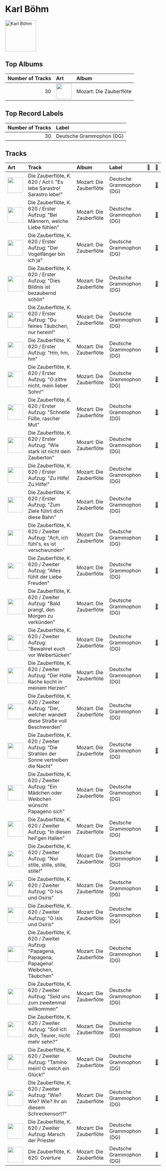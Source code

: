 
# Karl Böhm


<img src="https://i.scdn.co/image/08253b9b73e3b9b98487f74f06a456c5ed28273e" alt="Karl Böhm" width="100" />

## Top Albums

|   Number of Tracks | Art                                                                                              | Album                   |
|-------------------:|:-------------------------------------------------------------------------------------------------|:------------------------|
|                 30 | <img src="https://i.scdn.co/image/ab67616d0000b27378527c650f1ff945c8354517" alt="" width="50" /> | Mozart: Die Zauberflöte |

## Top Record Labels

|   Number of Tracks | Label                    |
|-------------------:|:-------------------------|
|                 30 | Deutsche Grammophon (DG) |

## Tracks

| Art                                                                                              | Track                                                                                          | Album                   | Label                    | 💚   | 🔗                                                          |
|:-------------------------------------------------------------------------------------------------|:-----------------------------------------------------------------------------------------------|:------------------------|:-------------------------|:----|:-----------------------------------------------------------|
| <img src="https://i.scdn.co/image/ab67616d0000b27378527c650f1ff945c8354517" alt="" width="50" /> | Die Zauberflöte, K. 620 / Act I: "Es lebe Sarastro! Sarastro lebe!"                            | Mozart: Die Zauberflöte | Deutsche Grammophon (DG) |     | [🔗](https://open.spotify.com/track/6fCXQlDMadHCMIGWZE1Qti) |
| <img src="https://i.scdn.co/image/ab67616d0000b27378527c650f1ff945c8354517" alt="" width="50" /> | Die Zauberflöte, K. 620 / Erster Aufzug: "Bei Männern, welche Liebe fühlen"                    | Mozart: Die Zauberflöte | Deutsche Grammophon (DG) |     | [🔗](https://open.spotify.com/track/6NbyFaSCg0qYJmpKe2jFcB) |
| <img src="https://i.scdn.co/image/ab67616d0000b27378527c650f1ff945c8354517" alt="" width="50" /> | Die Zauberflöte, K. 620 / Erster Aufzug: "Der Vogelfänger bin ich ja"                          | Mozart: Die Zauberflöte | Deutsche Grammophon (DG) |     | [🔗](https://open.spotify.com/track/0SIQqyYw4AVS9HoQ4lcoSi) |
| <img src="https://i.scdn.co/image/ab67616d0000b27378527c650f1ff945c8354517" alt="" width="50" /> | Die Zauberflöte, K. 620 / Erster Aufzug: "Dies Bildnis ist bezaubernd schön"                   | Mozart: Die Zauberflöte | Deutsche Grammophon (DG) |     | [🔗](https://open.spotify.com/track/5vcAqOGGWFecAnMLG4iSAL) |
| <img src="https://i.scdn.co/image/ab67616d0000b27378527c650f1ff945c8354517" alt="" width="50" /> | Die Zauberflöte, K. 620 / Erster Aufzug: "Du feines Täubchen, nur herein!"                     | Mozart: Die Zauberflöte | Deutsche Grammophon (DG) |     | [🔗](https://open.spotify.com/track/2Ygtr4evH1mv8yg8Pmzd4U) |
| <img src="https://i.scdn.co/image/ab67616d0000b27378527c650f1ff945c8354517" alt="" width="50" /> | Die Zauberflöte, K. 620 / Erster Aufzug: "Hm, hm, hm"                                          | Mozart: Die Zauberflöte | Deutsche Grammophon (DG) |     | [🔗](https://open.spotify.com/track/5vBgZaLHpiZ1Y6K0wGqbG5) |
| <img src="https://i.scdn.co/image/ab67616d0000b27378527c650f1ff945c8354517" alt="" width="50" /> | Die Zauberflöte, K. 620 / Erster Aufzug: "O zittre nicht, mein lieber Sohn!"                   | Mozart: Die Zauberflöte | Deutsche Grammophon (DG) |     | [🔗](https://open.spotify.com/track/0cuvXJyzmfEL5oYeVIIhYn) |
| <img src="https://i.scdn.co/image/ab67616d0000b27378527c650f1ff945c8354517" alt="" width="50" /> | Die Zauberflöte, K. 620 / Erster Aufzug: "Schnelle Füße, rascher Mut"                          | Mozart: Die Zauberflöte | Deutsche Grammophon (DG) |     | [🔗](https://open.spotify.com/track/3mP5AFNt4j2eTpqC7LhqE9) |
| <img src="https://i.scdn.co/image/ab67616d0000b27378527c650f1ff945c8354517" alt="" width="50" /> | Die Zauberflöte, K. 620 / Erster Aufzug: "Wie stark ist nicht dein Zauberton"                  | Mozart: Die Zauberflöte | Deutsche Grammophon (DG) |     | [🔗](https://open.spotify.com/track/0c5cFfthI3A1WVt2g4wHPo) |
| <img src="https://i.scdn.co/image/ab67616d0000b27378527c650f1ff945c8354517" alt="" width="50" /> | Die Zauberflöte, K. 620 / Erster Aufzug: "Zu Hilfe! Zu Hilfe!"                                 | Mozart: Die Zauberflöte | Deutsche Grammophon (DG) |     | [🔗](https://open.spotify.com/track/5ijxe1APYtFABu83t5Iw98) |
| <img src="https://i.scdn.co/image/ab67616d0000b27378527c650f1ff945c8354517" alt="" width="50" /> | Die Zauberflöte, K. 620 / Erster Aufzug: "Zum Ziele führt dich diese Bahn"                     | Mozart: Die Zauberflöte | Deutsche Grammophon (DG) |     | [🔗](https://open.spotify.com/track/4DcBaNOP0VbbWKxVWjWNQh) |
| <img src="https://i.scdn.co/image/ab67616d0000b27378527c650f1ff945c8354517" alt="" width="50" /> | Die Zauberflöte, K. 620 / Zweiter Aufzug: "Ach, ich fühl's, es ist verschwunden"               | Mozart: Die Zauberflöte | Deutsche Grammophon (DG) |     | [🔗](https://open.spotify.com/track/0UyzTButLUd9RfdT4KVwDA) |
| <img src="https://i.scdn.co/image/ab67616d0000b27378527c650f1ff945c8354517" alt="" width="50" /> | Die Zauberflöte, K. 620 / Zweiter Aufzug: "Alles fühlt der Liebe Freuden"                      | Mozart: Die Zauberflöte | Deutsche Grammophon (DG) |     | [🔗](https://open.spotify.com/track/2YBTdkB3eSfBtwAi5F5YpD) |
| <img src="https://i.scdn.co/image/ab67616d0000b27378527c650f1ff945c8354517" alt="" width="50" /> | Die Zauberflöte, K. 620 / Zweiter Aufzug: "Bald prangt, den Morgen zu verkünden"               | Mozart: Die Zauberflöte | Deutsche Grammophon (DG) |     | [🔗](https://open.spotify.com/track/4nNFH3qkAKqKu4onL0WfdA) |
| <img src="https://i.scdn.co/image/ab67616d0000b27378527c650f1ff945c8354517" alt="" width="50" /> | Die Zauberflöte, K. 620 / Zweiter Aufzug: "Bewahret euch vor Weibertücken"                     | Mozart: Die Zauberflöte | Deutsche Grammophon (DG) |     | [🔗](https://open.spotify.com/track/4RP8Iu7v7emwmHVJZwBNY8) |
| <img src="https://i.scdn.co/image/ab67616d0000b27378527c650f1ff945c8354517" alt="" width="50" /> | Die Zauberflöte, K. 620 / Zweiter Aufzug: "Der Hölle Rache kocht in meinem Herzen"             | Mozart: Die Zauberflöte | Deutsche Grammophon (DG) |     | [🔗](https://open.spotify.com/track/7IKkoho2FSgEoRTQvIHUJL) |
| <img src="https://i.scdn.co/image/ab67616d0000b27378527c650f1ff945c8354517" alt="" width="50" /> | Die Zauberflöte, K. 620 / Zweiter Aufzug: "Der, welcher wandelt diese Straße voll Beschwerden" | Mozart: Die Zauberflöte | Deutsche Grammophon (DG) |     | [🔗](https://open.spotify.com/track/2LmbFYhGstRgUTBLdwhUJb) |
| <img src="https://i.scdn.co/image/ab67616d0000b27378527c650f1ff945c8354517" alt="" width="50" /> | Die Zauberflöte, K. 620 / Zweiter Aufzug: "Die Strahlen der Sonne vertreiben die Nacht"        | Mozart: Die Zauberflöte | Deutsche Grammophon (DG) |     | [🔗](https://open.spotify.com/track/51gG0tGb9LL9W12zung0sm) |
| <img src="https://i.scdn.co/image/ab67616d0000b27378527c650f1ff945c8354517" alt="" width="50" /> | Die Zauberflöte, K. 620 / Zweiter Aufzug: "Ein Mädchen oder Weibchen wünscht Papageno sich"    | Mozart: Die Zauberflöte | Deutsche Grammophon (DG) |     | [🔗](https://open.spotify.com/track/6ebf1pJtFZKgRIlbh7NiwF) |
| <img src="https://i.scdn.co/image/ab67616d0000b27378527c650f1ff945c8354517" alt="" width="50" /> | Die Zauberflöte, K. 620 / Zweiter Aufzug: "In diesen heil'gen Hallen"                          | Mozart: Die Zauberflöte | Deutsche Grammophon (DG) |     | [🔗](https://open.spotify.com/track/5RF1PZfYZ66G7QV9MjGSTY) |
| <img src="https://i.scdn.co/image/ab67616d0000b27378527c650f1ff945c8354517" alt="" width="50" /> | Die Zauberflöte, K. 620 / Zweiter Aufzug: "Nur stille, stille, stille, stille!"                | Mozart: Die Zauberflöte | Deutsche Grammophon (DG) |     | [🔗](https://open.spotify.com/track/6q7zy5SoZWMybhPW0GULkn) |
| <img src="https://i.scdn.co/image/ab67616d0000b27378527c650f1ff945c8354517" alt="" width="50" /> | Die Zauberflöte, K. 620 / Zweiter Aufzug: "O Isis und Osiris"                                  | Mozart: Die Zauberflöte | Deutsche Grammophon (DG) |     | [🔗](https://open.spotify.com/track/3pkSBhERLdC6HUltpLSLE0) |
| <img src="https://i.scdn.co/image/ab67616d0000b27378527c650f1ff945c8354517" alt="" width="50" /> | Die Zauberflöte, K. 620 / Zweiter Aufzug: "O Isis und Osiris"                                  | Mozart: Die Zauberflöte | Deutsche Grammophon (DG) |     | [🔗](https://open.spotify.com/track/56tmQFwqNBTPaa4SHSGAkj) |
| <img src="https://i.scdn.co/image/ab67616d0000b27378527c650f1ff945c8354517" alt="" width="50" /> | Die Zauberflöte, K. 620 / Zweiter Aufzug: "Papagena, Papagena, Papagena! Weibchen, Täubchen"   | Mozart: Die Zauberflöte | Deutsche Grammophon (DG) |     | [🔗](https://open.spotify.com/track/3PwBUYcJN1t9YF9I6xVSVW) |
| <img src="https://i.scdn.co/image/ab67616d0000b27378527c650f1ff945c8354517" alt="" width="50" /> | Die Zauberflöte, K. 620 / Zweiter Aufzug: "Seid uns zum zweitenmal willkommen"                 | Mozart: Die Zauberflöte | Deutsche Grammophon (DG) |     | [🔗](https://open.spotify.com/track/4UfO7PLny99DhYK6g6X7hE) |
| <img src="https://i.scdn.co/image/ab67616d0000b27378527c650f1ff945c8354517" alt="" width="50" /> | Die Zauberflöte, K. 620 / Zweiter Aufzug: "Soll ich dich, Teurer, nicht mehr sehn?"            | Mozart: Die Zauberflöte | Deutsche Grammophon (DG) |     | [🔗](https://open.spotify.com/track/08a6XBrd5fYUMAiQie6zf0) |
| <img src="https://i.scdn.co/image/ab67616d0000b27378527c650f1ff945c8354517" alt="" width="50" /> | Die Zauberflöte, K. 620 / Zweiter Aufzug: "Tamino mein! O welch ein Glück!"                    | Mozart: Die Zauberflöte | Deutsche Grammophon (DG) |     | [🔗](https://open.spotify.com/track/3jgBs8lMydQX82yg76OPpi) |
| <img src="https://i.scdn.co/image/ab67616d0000b27378527c650f1ff945c8354517" alt="" width="50" /> | Die Zauberflöte, K. 620 / Zweiter Aufzug: "Wie? Wie? Wie? Ihr an diesem Schreckensort?"        | Mozart: Die Zauberflöte | Deutsche Grammophon (DG) |     | [🔗](https://open.spotify.com/track/5EHPUvWLUSkcSm6WOXe1xg) |
| <img src="https://i.scdn.co/image/ab67616d0000b27378527c650f1ff945c8354517" alt="" width="50" /> | Die Zauberflöte, K. 620 / Zweiter Aufzug: Marsch der Priester                                  | Mozart: Die Zauberflöte | Deutsche Grammophon (DG) |     | [🔗](https://open.spotify.com/track/63ecspUmuSqlW10gPYQQ7V) |
| <img src="https://i.scdn.co/image/ab67616d0000b27378527c650f1ff945c8354517" alt="" width="50" /> | Die Zauberflöte, K. 620: Overture                                                              | Mozart: Die Zauberflöte | Deutsche Grammophon (DG) |     | [🔗](https://open.spotify.com/track/3IjKEeUSy3pGjnDTtlxWnE) |